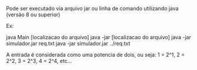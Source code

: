 Pode ser executado via arquivo jar ou linha de comando utilizando java (versão 8 ou superior)

Ex:

java Main [localizacao do arquivo]
java -jar [localizacao do arquivo]
java -jar simulador.jar req.txt
java -jar simulador.jar ../req.txt

A entrada é considerada como uma potencia de dois, ou seja:
1 = 2^1, 2 = 2^2, 3 = 2^3, 4 = 2^4, etc...
